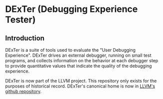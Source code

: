 # DExTer (Debugging Experience Tester)

## Introduction

DExTer is a suite of tools used to evaluate the "User Debugging Experience". DExTer drives an external debugger, running on small test programs, and collects information on the behavior at each debugger step to provide quantitative values that indicate the quality of the debugging experience.

DExTer is now part of the LLVM project. This repository only exists for the purposes of historical record. DExTer's canonical home is now in [LLVM's github repository](https://github.com/llvm/llvm-project/tree/main/debuginfo-tests/dexter). 

